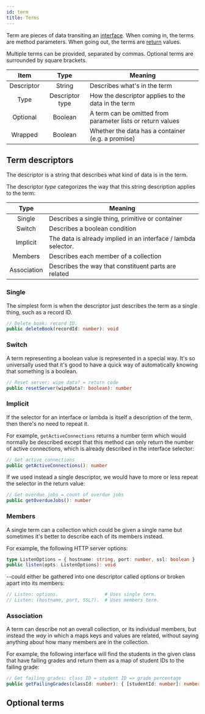 ```yaml
---
id: term
title: Terms
---
```


Term are pieces of data transiting an [interface](interface.md). When coming in, the terms are method parameters. When going out, the terms are [return](interface.md#return) values.

Multiple terms can be provided, separated by commas. Optional terms are surrounded by square brackets.

|    Item    |      Type       |                           Meaning                           |
| :--------: | :-------------: | ----------------------------------------------------------- |
| Descriptor |     String      | Describes what's in the term                                |
|    Type    | Descriptor type | How the descriptor applies to the data in the term          |
|  Optional  |     Boolean     | A term can be omitted from parameter lists or return values |
|  Wrapped   |     Boolean     | Whether the data has a container (e.g. a promise)           |

## Term descriptors

The descriptor is a string that describes what kind of data is in the term.

The descriptor *type* categorizes the way that this string description applies to the term:

|    Type     |                            Meaning                             |
| :---------: | -------------------------------------------------------------- |
|   Single    | Describes a single thing, primitive or container               |
|   Switch    | Describes a boolean condition                                  |
|  Implicit   | The data is already implied in an interface / lambda selector. |
|   Members   | Describes each member of a collection                          |
| Association | Describes the way that constituent parts are related           |

### Single

The simplest form is when the descriptor just describes the term as a single thing, such as a record ID.

```typescript
// Delete book: record ID.
public deleteBook(recordId: number): void
```

### Switch

A term representing a boolean value is represented in a special way. It's so universally used that it's good to have a quick way of automatically knowing that something is a boolean.

```typescript
// Reset server: wipe data? = return code
public resetServer(wipeData?: boolean): number
```

### Implicit

If the selector for an interface or lambda is itself a description of the term, then there's no need to repeat it.

For example, `getActiveConnections` returns a number term which would normally be described except that this method can only return the number of active connections, which is already described in the interface selector:

```typescript
// Get active connections
public getActiveConnections(): number
```

If we used instead a single descriptor, we would have to more or less repeat the selector in the return value:

```typescript
// Get overdue jobs = count of overdue jobs
public getOverdueJobs(): number
```

### Members

A single term can a collection which could be given a single name but sometimes it's better to describe each of its members instead.

For example, the following HTTP server options:

```typescript
type ListenOptions = { hostname: string, port: number, ssl: boolean }
public listen(opts: ListenOptions): void
```

--could either be gathered into one descriptor called options or broken apart into its members:

```typescript
// Listen: options.                 # Uses single term.
// Listen: (hostname, port, SSL?).  # Uses members term.
```

### Association

A term can describe not an overall collection, or its individual members, but instead the *way* in which a maps keys and values are related, without saying anything about how many members are in the collection.

For example, the following interface will find the students in the given class that have failing grades and return them as a map of student IDs to the failing grade:

```typescript
// Get failing grades: class ID = student ID => grade percentage
public getFailingGrades(classId: number): { [studentId: number]: number }
```

## Optional terms